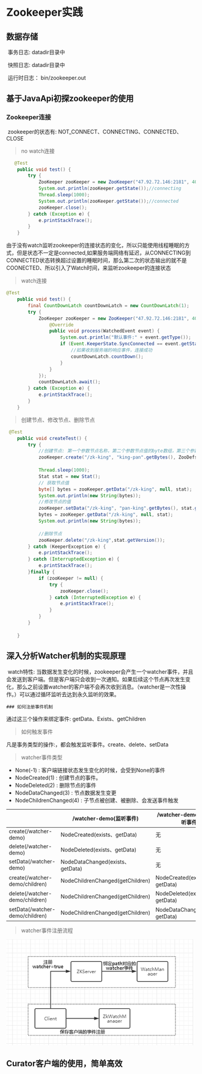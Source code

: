 # Zookeeper实践

## 数据存储

​	事务日志: datadir目录中

​	快照日志: datadir目录中

​	运行时日志： bin/zookeeper.out

## 基于JavaApi初探zookeeper的使用

### Zookeeper连接

​	zookeeper的状态有: NOT_CONNECT、CONNECTING、CONNECTED、CLOSE

> no watch连接

```java
   @Test
    public void test() {
        try {
            ZooKeeper zooKeeper = new ZooKeeper("47.92.72.146:2181", 4000000, null);
            System.out.println(zooKeeper.getState());//connecting
            Thread.sleep(1000);
            System.out.println(zooKeeper.getState());//connected
            zooKeeper.close();
        } catch (Exception e) {
            e.printStackTrace();
        }
    }
```

由于没有watch监听zookeeper的连接状态的变化，所以只能使用线程睡眠的方式，但是状态不一定是connected,如果服务端网络有延迟，从CONNECTING到CONNECTED状态转换超过设置的睡眠时间，那么第二次的状态输出的就不是COONECTED、所以引入了Watch时间，来监听zookeeper的连接状态

> watch连接

```java
@Test
    public void test() {
        final CountDownLatch countDownLatch = new CountDownLatch(1);
        try {
            ZooKeeper zooKeeper = new ZooKeeper("47.92.72.146:2181", 4000, new 		                 Watcher() {
                @Override
                public void process(WatchedEvent event) {
                    System.out.println("默认事件:" + event.getType());
                    if (Event.KeeperState.SyncConnected == event.getState()) {
                        //如果收到服务端的响应事件，连接成功
                        countDownLatch.countDown();
                    }
                }
            });
            countDownLatch.await();
        } catch (Exception e) {
            e.printStackTrace();
        }
    }
```

> 创建节点、修改节点、删除节点

```java
 @Test
    public void createTest() {
        try {
            //创建节点: 第一个参数节点名称，第二个参数节点值的byte数组，第三个参数，权限，第四个参数节点类型
            zooKeeper.create("/zk-king", "king-pan".getBytes(), ZooDefs.Ids.OPEN_ACL_UNSAFE, CreateMode.PERSISTENT);

            Thread.sleep(1000);
            Stat stat = new Stat();
            // 获取节点值
            byte[] bytes = zooKeeper.getData("/zk-king", null, stat);
            System.out.println(new String(bytes));
            //修改节点的值
            zooKeeper.setData("/zk-king", "pan-king".getBytes(), stat.getVersion());
            bytes = zooKeeper.getData("/zk-king", null, stat);
            System.out.println(new String(bytes));

            //删除节点
            zooKeeper.delete("/zk-king",stat.getVersion());
        } catch (KeeperException e) {
            e.printStackTrace();
        } catch (InterruptedException e) {
            e.printStackTrace();
        }finally {
            if (zooKeeper != null) {
                try {
                    zooKeeper.close();
                } catch (InterruptedException e) {
                    e.printStackTrace();
                }
            }
        }

    }
```



## 深入分析Watcher机制的实现原理

​	watch特性: 当数据发生变化的时候，zookeeper会产生一个watcher事件，并且会发送到客户端。但是客户端只会收到一次通知。如果后续这个节点再次发生变化，那么之前设置watcher的客户端不会再次收到消息。（watcher是一次性操作。）可以通过循环监听去达到永久监听的效果。

	### 如何注册事件机制

通过这三个操作来绑定事件: getData、Exists、getChildren

> 如何触发事件

凡是事务类型的操作:，都会触发监听事件。create、delete、setData



> watcher事件类型

* None(-1) : 客户端链接状态发生变化的时候，会受到None的事件
* NodeCreated(1) : 创建节点的事件。
* NodeDeleted(2) :  删除节点的事件
* NodeDataChanged(3) : 节点数据发生变更
* NodeChildrenChanged(4) : 子节点被创建、被删除、会发送事件触发

|                                 | /watcher-demo(监听事件)          | /watcher-demo/子节点(监听事件)   |
| ------------------------------- | -------------------------------- | -------------------------------- |
| create(/watcher-demo)           | NodeCreated(exists、getData)     | 无                               |
| delete(/watcher-demo)           | NodeDeleted(exists、getData)     | 无                               |
| setData(/watcher-demo)          | NodeDataChanged(exists、getData) | 无                               |
| create(/watcher-demo/children)  | NodeChildrenChanged(getChildren) | NodeCreated(exists、getData)     |
| delete(/watcher-demo/children)  | NodeChildrenChanged(getChildren) | NodeDeleted(exists、getData)     |
| setData(/watcher-demo/children) | NodeChildrenChanged(getChildren) | NodeDataChanged(exists、getData) |

> watcher事件注册流程

![watcher事件注册流程](./images/zk-watcher-register.png)

## Curator客户端的使用，简单高效

